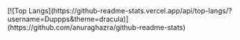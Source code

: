 <div class="topLangs">
    [![Top Langs](https://github-readme-stats.vercel.app/api/top-langs/?username=Duppps&theme=dracula)](https://github.com/anuraghazra/github-readme-stats)
</div>

<style>
    .topLangs {
        margin: auto, auto;
    }
</style>
<!--
**Duppps/Duppps** is a ✨ _special_ ✨ repository because its `README.md` (this file) appears on your GitHub profile.

Here are some ideas to get you started:

- 🔭 I’m currently working on ...
- 🌱 I’m currently learning ...
- 👯 I’m looking to collaborate on ...
- 🤔 I’m looking for help with ...
- 💬 Ask me about ...
- 📫 How to reach me: ...
- 😄 Pronouns: ...
- ⚡ Fun fact: ...
-->
